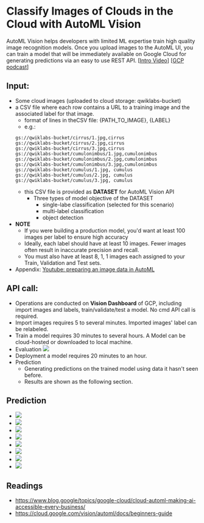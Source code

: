 # Classify Images of Clouds in the Cloud with AutoML Vision

AutoML Vision helps developers with limited ML expertise train high quality image recognition models. Once you upload images to the AutoML UI, you can train a model that will be immediately available on Google Cloud for generating predictions via an easy to use REST API.
[[Intro Video](https://www.youtube.com/watch?v=GbLQE2C181U)]
[[GCP podcast](https://www.gcppodcast.com/post/episode-109-cloud-automl-vision-with-amy-unruh-and-sara-robinson/)]

## Input: 
  * Some cloud images (uploaded to cloud storage: qwiklabs-bucket)
  * a CSV file where each row contains a URL to a training image and the associated label for that image.
    * format of lines in theCSV file: {PATH_TO_IMAGE}, {LABEL}
    * e.g.:
    ```csv
    gs://qwiklabs-bucket/cirrus/1.jpg,cirrus
    gs://qwiklabs-bucket/cirrus/2.jpg,cirrus
    gs://qwiklabs-bucket/cirrus/3.jpg,cirrus
    gs://qwiklabs-bucket/cumulonimbus/1.jpg,cumulonimbus
    gs://qwiklabs-bucket/cumulonimbus/2.jpg,cumulonimbus
    gs://qwiklabs-bucket/cumulonimbus/3.jpg,cumulonimbus
    gs://qwiklabs-bucket/cumulus/1.jpg, cumulus
    gs://qwiklabs-bucket/cumulus/2.jpg, cumulus
    gs://qwiklabs-bucket/cumulus/3.jpg, cumulus
    ```
    * this CSV file is provided as **DATASET** for AutoML Vision API
      * Three types of model objective of the DATASET
        * single-labe classification (selected for this scenario)
        * multi-label classification
        * object detection
  * **NOTE**
    * If you were building a production model, you'd want at least 100 images per label to ensure high accuracy
    * Ideally, each label should have at least 10 images. Fewer images often result in inaccurate precision and recall.
    * You must also have at least 8, 1, 1 images each assigned to your Train, Validation and Test sets.
  * Appendix: [Youtube: preparing an image data in AutoML](https://www.youtube.com/watch?v=_2eG8xpRYZ4&feature=youtu.be)
  
## API call:
  * Operations are conducted on **Vision Dashboard** of GCP, including import images and labels, train/validate/test a model. No cmd API call is required.
  * Import images requires 5 to several minutes. Imported images' label can be relabeled.
  * Train a model requires 30 minutes to several hours. A Model can be cloud-hosted or downloaded to local machine.
  * Evaluation ![](https://i.imgur.com/RvglDvv.png)
  * Deployment a model requires 20 minutes to an hour.
  * Prediction
    * Generating predictions on the trained model using data it hasn't seen before.
    * Results are shown as the following section.
    
## Prediction
* ![](https://i.imgur.com/ScNYGOO.png)
* ![](https://i.imgur.com/gC8v51P.png)
* ![](https://i.imgur.com/QLSet6Q.png)
* ![](https://i.imgur.com/nkBMRpr.png)
* ![](https://i.imgur.com/x4dg6QC.png)
* ![](https://i.imgur.com/EN73YjP.png)
* ![](https://i.imgur.com/eQCB3Pe.png)
* ![](https://i.imgur.com/nwIaOD9.png)
  
## Readings
* https://www.blog.google/topics/google-cloud/cloud-automl-making-ai-accessible-every-business/
* https://cloud.google.com/vision/automl/docs/beginners-guide
